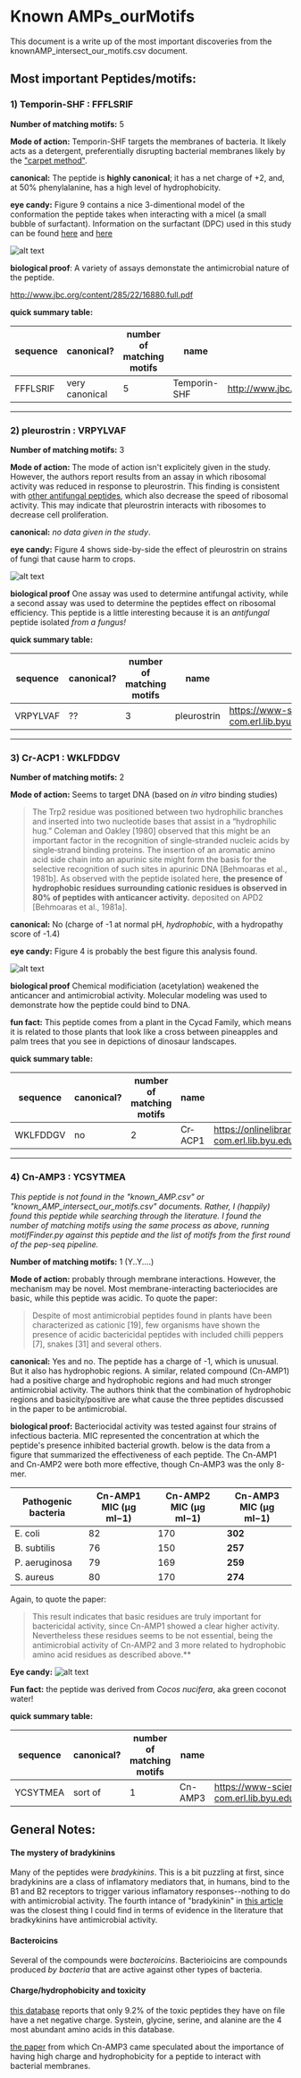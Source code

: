 # Known AMPs_ourMotifs

This document is a write up of the most important discoveries from the knownAMP_intersect_our_motifs.csv document.

## Most important Peptides/motifs:

### 1) Temporin-SHF : FFFLSRIF

**Number of matching motifs:** 5

**Mode of action:** Temporin-SHF targets the membranes of bacteria. It likely acts as a detergent, preferentially disrupting bacterial membranes likely by the ["carpet method"](https://www.researchgate.net/figure/A-model-of-a-carpet-like-mechanism-for-membrane-disruption-In-this-model-the-peptides_fig2_23981203).

**canonical:** The peptide is **highly canonical**; it has a net charge of +2, and, at 50% phenylalanine, has a high level of hydrophobicity.

**eye candy:** Figure 9 contains a nice 3-dimentional model of the conformation the peptide takes when interacting with a micel (a small bubble of surfactant). Information on the surfactant (DPC) used in this study can be found [here](https://pubs.acs.org/doi/10.1021/acs.langmuir.5b02077) and [here](https://en.wikipedia.org/wiki/Phosphocholine)


![alt text](https://github.com/tjense25/pep-seq-pipeline/blob/master/biological_significance/temporin-SHf.jpg "TEMPORIN-sHf model based on NMR spectroscopy")

**biological proof**: A variety of assays demonstate the antimicrobial nature of the peptide.

http://www.jbc.org/content/285/22/16880.full.pdf

**quick summary table:**

| sequence | canonical? | number of matching motifs | name | source 
| ------ | ------- | ----- | ----- | -------
| FFFLSRIF | very canonical | 5 | Temporin-SHF | http://www.jbc.org/content/285/22/16880.full.pdf

--------
### 2)	pleurostrin : VRPYLVAF

**Number of matching motifs:** 3

**Mode of action:** The mode of action isn't explicitely given in the study. However, the authors report results from an assay in which ribosomal activity was reduced in response to pleurostrin. This finding is consistent with [other antifungal peptides](https://www.degruyter.com/view/j/bchm.2003.384.issue-5/bc.2003.090/bc.2003.090.xml), which also decrease the speed of ribosomal activity. This may indicate that pleurostrin interacts with ribosomes to decrease cell proliferation.

**canonical:** *no data given in the study*.

**eye candy:** Figure 4 shows side-by-side the effect of pleurostrin on strains of fungi that cause harm to crops.

![alt text](https://github.com/tjense25/pep-seq-pipeline/blob/master/biological_significance/pleurostrin_on_p_piricola.jpg "Pleurostrin fungisidal assay on the fungus *P. piricola*")

**biological proof**  One assay was used to determine antifungal activity, while a second assay was used to determine the peptides effect on ribosomal efficiency. This peptide is a little interesting because it is an *antifungal* peptide isolated *from a fungus!*

**quick summary table:**

| sequence | canonical? | number of matching motifs | name | source 
| ------ | ------- | ----- | ----- | -------
| VRPYLVAF | ?? | 3 | pleurostrin | https://www-sciencedirect-com.erl.lib.byu.edu/science/article/pii/S0196978105001816


--------

### 3) Cr‐ACP1 : WKLFDDGV

**Number of matching motifs:** 2

**Mode of action:** Seems to target DNA (based on *in vitro* binding studies)
 > The Trp2 residue was positioned between two hydrophilic branches and inserted into two nucleotide bases that assist in a “hydrophilic hug.” Coleman and Oakley [1980] observed that this might be an important factor in the recognition of single‐stranded nucleic acids by single‐strand binding proteins. The insertion of an aromatic amino acid side chain into an apurinic site might form the basis for the selective recognition of such sites in apurinic DNA [Behmoaras et al., 1981b]. As observed with the peptide isolated here, **the presence of hydrophobic residues surrounding cationic residues is observed in 80% of peptides with anticancer activity.** deposited on APD2 [Behmoaras et al., 1981a].

**canonical:** No (charge of -1 at normal pH, *hydrophobic*, with a hydropathy score of -1.4)

**eye candy:** Figure 4 is probably the best figure this analysis found.

![alt text](https://github.com/tjense25/pep-seq-pipeline/blob/master/biological_significance/Cr‐ACP1.jpg "Molecular Dynamics (MD) simulation of Cr-ACP1 binding to DNA.")

**biological proof** Chemical modificiation (acetylation) weakened the anticancer and antimicrobial activity. Molecular modeling was used to demonstrate how the peptide could bind to DNA.

**fun fact:** This peptide comes from a plant in the Cycad Family, which means it is related to those plants that look like a cross between pineapples and palm trees that you see in depictions of dinosaur landscapes. 

**quick summary table:**

| sequence | canonical? | number of matching motifs | name | source 
| ------ | ------- | ----- | ----- | -------
| WKLFDDGV | no | 2 | Cr‐ACP1 | https://onlinelibrary-wiley-com.erl.lib.byu.edu/doi/full/10.1002/jcb.23343 

----------------------------

### 4) Cn-AMP3 : YCSYTMEA

*This peptide is not found in the "known_AMP.csv" or "known_AMP_intersect_our_motifs.csv" documents. Rather, I (happily) found this peptide while searching through the literature. I found the number of matching motifs using the same process as above, running motifFinder.py against this peptide and the list of motifs from the first round of the pep-seq pipeline.*

**Number of matching motifs:** 1 (Y..Y....)

**Mode of action:** probably through membrane interactions. However, the mechanism may be novel. Most membrane-interacting bacteriocides are basic, while this peptide was acidic. To quote the paper:

>  Despite of most antimicrobial peptides found in plants have been characterized as cationic [19], few organisms have shown the presence of acidic bactericidal peptides with included chilli peppers [7], snakes [31] and several others.

**canonical:** Yes and no. The peptide has a charge of -1, which is unusual. But it also has hydrophobic regions. A similar, related compound (Cn-AMP1) had a positive charge and hydrophobic regions and had much stronger antimicrobial activity. The authors think that the combination of hydrophobic regions and basicity/positive are what cause the three peptides discussed in the paper to be antimicrobial.

**biological proof:** Bacteriocidal activity was tested against four strains of infectious bacteria. MIC represented the concentration at which the peptide's presence inhibited bacterial growth. below is the data from a figure that summarized the effectiveness of each peptide. The Cn-AMP1 and Cn-AMP2 were both more effective, though Cn-AMP3 was the only 8-mer.

Pathogenic bacteria	| Cn-AMP1 MIC (μg ml−1)	| Cn-AMP2 MIC (μg ml−1)	| **Cn-AMP3 MIC (μg ml−1)**
----- | ----- | ----- | -----
E. coli	| 82	| 170	| **302**
B. subtilis	| 76	| 150	| **257**
P. aeruginosa	| 79	| 169	| **259**
S. aureus	| 80	| 170	| **274**

Again, to quote the paper:

> This result indicates that basic residues are truly important for bactericidal activity, since Cn-AMP1 showed a clear higher activity. Nevertheless these residues seems to be not essential, being the antimicrobial activity of Cn-AMP2 and 3 more related to hydrophobic amino acid residues as described above.**

**Eye candy:** ![alt text](https://github.com/tjense25/pep-seq-pipeline/blob/master/biological_significance/Cn-AMP3.jpg "Molecular Dynamics (MD) simulation of Cn-AMP3 (bottom one)")

**Fun fact:** the peptide was derived from *Cocos nucifera*, aka green coconot water!

**quick summary table:**

| sequence | canonical? | number of matching motifs | name | source 
| ------ | ------- | ----- | ----- | -------
| YCSYTMEA | sort of | 1 | Cn-AMP3 | https://www-sciencedirect-com.erl.lib.byu.edu/science/article/pii/S0196978108004968

## General Notes:

#### The mystery of bradykinins

Many of the peptides were *bradykinins*. This is a bit puzzling at first, since bradykinins are a class of inflamatory mediators that, in humans, bind to the B1 and B2 receptors to trigger various inflamatory responses--nothing to do with antimicrobial activity. The fourth intance of "bradykinin" in [this article](http://www.jbc.org/content/280/41/34832.full) was the closest thing I could find in terms of evidence in the literature that bradkykinins have antimicrobial activity.

#### Bacteroicins

Several of the compounds were *bacteroicins*. Bacterioicins are compounds produced *by bacteria* that are active against other types of bacteria.

#### Charge/hydrophobicity and toxicity

[this database](https://www-sciencedirect-com.erl.lib.byu.edu/science/article/pii/S0196978108004968) reports that only 9.2% of the toxic peptides they have on file have a net negative charge. Systein, glycine, serine, and alanine are the 4 most abundant amino acids in this database.

[the paper](https://www-sciencedirect-com.erl.lib.byu.edu/science/article/pii/S0196978108004968) from which Cn-AMP3 came speculated about the importance of having high charge and hydrophobicity for a peptide to interact with bacterial membranes.

